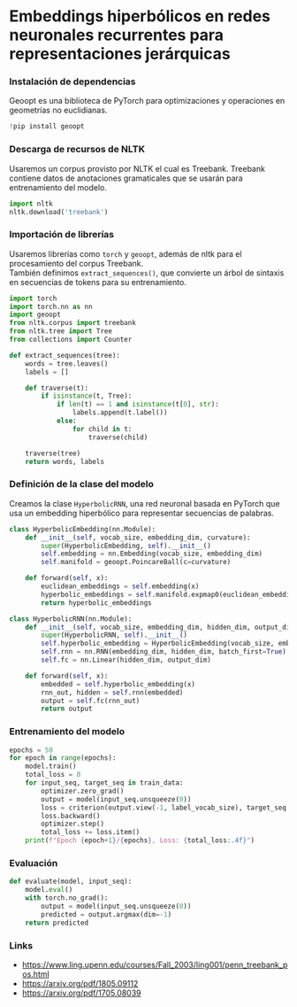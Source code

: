 # Embeddings hiperbólicos en redes neuronales recurrentes para representaciones jerárquicas

### Instalación de dependencias
Geoopt es una biblioteca de PyTorch para optimizaciones y operaciones en geometrías no euclidianas.

```python
!pip install geoopt
```

### Descarga de recursos de NLTK
Usaremos un corpus provisto por NLTK el cual es Treebank. Treebank contiene datos de anotaciones gramaticales que se usarán para entrenamiento del modelo.

```python
import nltk
nltk.download('treebank')
```

### Importación de librerías
Usaremos librerías  como `torch` y `geoopt`, además de nltk para el procesamiento del corpus Treebank.  
También definimos `extract_sequences()`, que convierte un árbol de sintaxis en secuencias de tokens para su entrenamiento.

```python
import torch
import torch.nn as nn
import geoopt
from nltk.corpus import treebank
from nltk.tree import Tree
from collections import Counter

def extract_sequences(tree):
    words = tree.leaves()
    labels = []

    def traverse(t):
        if isinstance(t, Tree):
            if len(t) == 1 and isinstance(t[0], str):
                labels.append(t.label())
            else:
                for child in t:
                    traverse(child)

    traverse(tree)
    return words, labels
```

### Definición de la clase del modelo
Creamos la clase `HyperbolicRNN`, una red neuronal basada en PyTorch que usa un embedding hiperbólico para representar secuencias de palabras.

```python
class HyperbolicEmbedding(nn.Module):
    def __init__(self, vocab_size, embedding_dim, curvature):
        super(HyperbolicEmbedding, self).__init__()
        self.embedding = nn.Embedding(vocab_size, embedding_dim)
        self.manifold = geoopt.PoincareBall(c=curvature)

    def forward(self, x):
        euclidean_embeddings = self.embedding(x)
        hyperbolic_embeddings = self.manifold.expmap0(euclidean_embeddings)
        return hyperbolic_embeddings

class HyperbolicRNN(nn.Module):
    def __init__(self, vocab_size, embedding_dim, hidden_dim, output_dim, curvature=1.0):
        super(HyperbolicRNN, self).__init__()
        self.hyperbolic_embedding = HyperbolicEmbedding(vocab_size, embedding_dim, curvature)
        self.rnn = nn.RNN(embedding_dim, hidden_dim, batch_first=True)
        self.fc = nn.Linear(hidden_dim, output_dim)

    def forward(self, x):
        embedded = self.hyperbolic_embedding(x)
        rnn_out, hidden = self.rnn(embedded)
        output = self.fc(rnn_out)
        return output
```

### Entrenamiento del modelo

```python
epochs = 50
for epoch in range(epochs):
    model.train()
    total_loss = 0
    for input_seq, target_seq in train_data:
        optimizer.zero_grad()
        output = model(input_seq.unsqueeze(0))
        loss = criterion(output.view(-1, label_vocab_size), target_seq.view(-1))
        loss.backward()
        optimizer.step()
        total_loss += loss.item()
    print(f"Epoch {epoch+1}/{epochs}, Loss: {total_loss:.4f}")
```

### Evaluación

```python
def evaluate(model, input_seq):
    model.eval()
    with torch.no_grad():
        output = model(input_seq.unsqueeze(0))
        predicted = output.argmax(dim=-1)
    return predicted
```

### Links
* https://www.ling.upenn.edu/courses/Fall_2003/ling001/penn_treebank_pos.html
* https://arxiv.org/pdf/1805.09112
* https://arxiv.org/pdf/1705.08039

